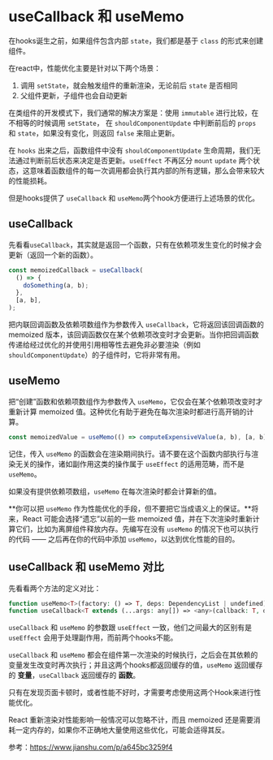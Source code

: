 # useCallback 和 useMemo

在hooks诞生之前，如果组件包含内部 `state`，我们都是基于 `class` 的形式来创建组件。

在react中，性能优化主要是针对以下两个场景：

1. 调用 `setState`，就会触发组件的重新渲染，无论前后 `state` 是否相同
2. 父组件更新，子组件也会自动更新

在类组件的开发模式下，我们通常的解决方案是：使用 `immutable` 进行比较，在不相等的时候调用 `setState`， 在 `shouldComponentUpdate` 中判断前后的 `props` 和 `state`，如果没有变化，则返回 `false` 来阻止更新。

在 `hooks` 出来之后，函数组件中没有 `shouldComponentUpdate` 生命周期，我们无法通过判断前后状态来决定是否更新。`useEffect` 不再区分 `mount` `update` 两个状态，这意味着函数组件的每一次调用都会执行其内部的所有逻辑，那么会带来较大的性能损耗。

但是hooks提供了 `useCallback` 和 `useMemo`两个hook方便进行上述场景的优化。

## useCallback

先看看`useCallback`，其实就是返回一个函数，只有在依赖项发生变化的时候才会更新（返回一个新的函数）。

```jsx
const memoizedCallback = useCallback(
  () => {
    doSomething(a, b);
  },
  [a, b],
);
```

把内联回调函数及依赖项数组作为参数传入 `useCallback`，它将返回该回调函数的 memoized 版本，该回调函数仅在某个依赖项改变时才会更新。当你把回调函数传递给经过优化的并使用引用相等性去避免非必要渲染（例如 `shouldComponentUpdate`）的子组件时，它将非常有用。

## useMemo

把“创建”函数和依赖项数组作为参数传入 `useMemo`，它仅会在某个依赖项改变时才重新计算 memoized 值。这种优化有助于避免在每次渲染时都进行高开销的计算。

```jsx
const memoizedValue = useMemo(() => computeExpensiveValue(a, b), [a, b]);
```

记住，传入 `useMemo` 的函数会在渲染期间执行。请不要在这个函数内部执行与渲染无关的操作，诸如副作用这类的操作属于 `useEffect` 的适用范畴，而不是 `useMemo`。

如果没有提供依赖项数组，`useMemo` 在每次渲染时都会计算新的值。

**你可以把 `useMemo` 作为性能优化的手段，但不要把它当成语义上的保证。**将来，React 可能会选择“遗忘”以前的一些 memoized 值，并在下次渲染时重新计算它们，比如为离屏组件释放内存。先编写在没有 `useMemo` 的情况下也可以执行的代码 —— 之后再在你的代码中添加 `useMemo`，以达到优化性能的目的。

## useCallback 和 useMemo 对比

先看看两个方法的定义对比：

```php
function useMemo<T>(factory: () => T, deps: DependencyList | undefined): T; 
function useCallback<T extends (...args: any[]) => <any>(callback: T, deps: DependencyList): T;
```

`useCallback` 和 `useMemo` 的参数跟 `useEffect` 一致，他们之间最大的区别有是 `useEffect` 会用于处理副作用，而前两个hooks不能。

`useCallback` 和 `useMemo` 都会在组件第一次渲染的时候执行，之后会在其依赖的变量发生改变时再次执行；并且这两个hooks都返回缓存的值，`useMemo` 返回缓存的 **变量**，`useCallback` 返回缓存的 **函数**。

只有在发现页面卡顿时，或者性能不好时，才需要考虑使用这两个Hook来进行性能优化。

React 重新渲染对性能影响一般情况可以忽略不计，而且 memoized 还是需要消耗一定内存的，如果你不正确地大量使用这些优化，可能会适得其反。

参考：https://www.jianshu.com/p/a645bc3259f4
